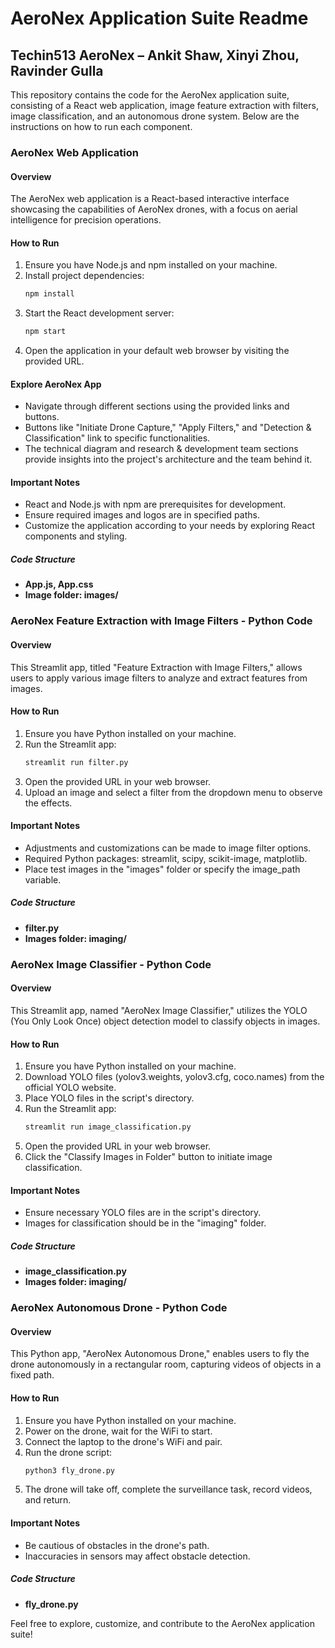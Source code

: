 # AeroNex Application Suite Readme

## Techin513 AeroNex – Ankit Shaw, Xinyi Zhou, Ravinder Gulla

This repository contains the code for the AeroNex application suite, consisting of a React web application, image feature extraction with filters, image classification, and an autonomous drone system. Below are the instructions on how to run each component.

### AeroNex Web Application

#### Overview
The AeroNex web application is a React-based interactive interface showcasing the capabilities of AeroNex drones, with a focus on aerial intelligence for precision operations.

#### How to Run
1. Ensure you have Node.js and npm installed on your machine.
2. Install project dependencies:
    ```bash
    npm install
    ```
3. Start the React development server:
    ```bash
    npm start
    ```
4. Open the application in your default web browser by visiting the provided URL.

#### Explore AeroNex App
- Navigate through different sections using the provided links and buttons.
- Buttons like "Initiate Drone Capture," "Apply Filters," and "Detection & Classification" link to specific functionalities.
- The technical diagram and research & development team sections provide insights into the project's architecture and the team behind it.

#### Important Notes
- React and Node.js with npm are prerequisites for development.
- Ensure required images and logos are in specified paths.
- Customize the application according to your needs by exploring React components and styling.

##### Code Structure
- **App.js, App.css**
- **Image folder: images/**

### AeroNex Feature Extraction with Image Filters - Python Code

#### Overview
This Streamlit app, titled "Feature Extraction with Image Filters," allows users to apply various image filters to analyze and extract features from images.

#### How to Run
1. Ensure you have Python installed on your machine.
2. Run the Streamlit app:
    ```bash
    streamlit run filter.py
    ```
3. Open the provided URL in your web browser.
4. Upload an image and select a filter from the dropdown menu to observe the effects.

#### Important Notes
- Adjustments and customizations can be made to image filter options.
- Required Python packages: streamlit, scipy, scikit-image, matplotlib.
- Place test images in the "images" folder or specify the image_path variable.

##### Code Structure
- **filter.py**
- **Images folder: imaging/**

### AeroNex Image Classifier - Python Code

#### Overview
This Streamlit app, named "AeroNex Image Classifier," utilizes the YOLO (You Only Look Once) object detection model to classify objects in images.

#### How to Run
1. Ensure you have Python installed on your machine.
2. Download YOLO files (yolov3.weights, yolov3.cfg, coco.names) from the official YOLO website.
3. Place YOLO files in the script's directory.
4. Run the Streamlit app:
    ```bash
    streamlit run image_classification.py
    ```
5. Open the provided URL in your web browser.
6. Click the "Classify Images in Folder" button to initiate image classification.

#### Important Notes
- Ensure necessary YOLO files are in the script's directory.
- Images for classification should be in the "imaging" folder.

##### Code Structure
- **image_classification.py**
- **Images folder: imaging/**

### AeroNex Autonomous Drone - Python Code

#### Overview
This Python app, "AeroNex Autonomous Drone," enables users to fly the drone autonomously in a rectangular room, capturing videos of objects in a fixed path.

#### How to Run
1. Ensure you have Python installed on your machine.
2. Power on the drone, wait for the WiFi to start.
3. Connect the laptop to the drone's WiFi and pair.
4. Run the drone script:
    ```bash
    python3 fly_drone.py
    ```
5. The drone will take off, complete the surveillance task, record videos, and return.

#### Important Notes
- Be cautious of obstacles in the drone's path.
- Inaccuracies in sensors may affect obstacle detection.

##### Code Structure
- **fly_drone.py**

Feel free to explore, customize, and contribute to the AeroNex application suite!
